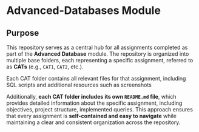 # Advanced-Databases Module

## Purpose 

This repository serves as a central hub for all assignments completed as part of the **Advanced Database** module. The repository is organized into multiple base folders, each representing a specific assignment, referred to as **CATs** (e.g., `CAT1`, `CAT2`, etc.).  

Each CAT folder contains all relevant files for that assignment, including SQL scripts and additional resources such as screenshots  

Additionally, **each CAT folder includes its own `README.md` file**, which provides detailed information about the specific assignment, including objectives, project structure, implemented queries. This approach ensures that every assignment is **self-contained and easy to navigate** while maintaining a clear and consistent organization across the repository.  
